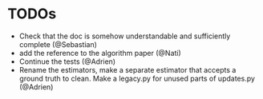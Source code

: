 # TODOs

* Check that the doc is somehow understandable and sufficiently complete (@Sebastian)
* add the reference to the algorithm paper (@Nati)
* Continue the tests (@Adrien)
* Rename the estimators, make a separate estimator that accepts a ground truth to clean. Make a legacy.py for unused parts of updates.py (@Adrien)


